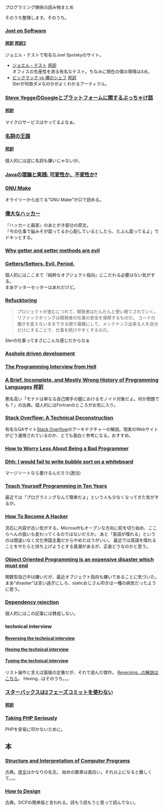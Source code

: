 
プログラミング関係の読み物まとめ

そのうち整理します。そのうち。

### [Joel on Software](http://www.joelonsoftware.com/)
#### [邦訳](http://japanese.joelonsoftware.com/index.html) [邦訳2](http://local.joelonsoftware.com/wiki/Main_Page)  
ジョエル・テストで有名なJoel Spolskyのサイト。  

* [ジョエル・テスト](http://www.joelonsoftware.com/articles/fog0000000043.html) [邦訳](http://japanese.joelonsoftware.com/Articles/TheJoelTest.html)  
オフィスの生産性を測る有名なテスト。ちなみに現在の僕の現場は4点。
* [ビックマック vs 裸のシェフ](http://www.joelonsoftware.com/articles/fog0000000024.html) [邦訳](http://japanese.joelonsoftware.com/Articles/BigMacsvs.TheNakedChef.html)  
SIerが何故ダメなのかがよくわかるアーティクル。

### [Steve YeggeのGoogleとプラットフォームに関するぶっちゃけ話](https://plus.google.com/+RipRowan/posts/eVeouesvaVX)
#### [邦訳](http://anond.hatelabo.jp/20111018190933)
マイクロサービスはやってるよなぁ。

### [名詞の王国](http://steve-yegge.blogspot.jp/2006/03/execution-in-kingdom-of-nouns.html?m=1)
#### [邦訳](http://d.hatena.ne.jp/kazu-yamamoto/20080722/1216734420)
個人的には逆に名詞も嫌いじゃないが。

### [Javaの理論と実践: 可変性か、不変性か?](https://www.ibm.com/developerworks/jp/java/library/j-jtp02183/)

### [GNU Make](http://www.oreilly.co.jp/library/4873112699/)
オライリーから出てる"GNU Make"が只で読める。

### [偉大なハッカー](http://www.paulgraham.com/gh.html)
『ハッカーと画家』のあとがき部分の原文。  
「今の仕事で脳みそが腐ってるか心配しているとしたら、たぶん腐ってるよ」でドキッとする。  

### [Why getter and setter methods are evil](http://www.javaworld.com/article/2073723/core-java/why-getter-and-setter-methods-are-evil.html)
### [Getters/Setters. Evil. Period.](http://www.yegor256.com/2014/09/16/getters-and-setters-are-evil.html)
個人的にはここまで『純粋なオブジェクト指向』にこだわる必要はない気がする。  
まあゲッターセッターはあれだけど。

### [Refucktoring](http://chris-alexander.co.uk/on-engineering/dev/refucktoring-my-take/)
> プロジェクトが進むにつれて、開発者はだんだんと使い捨てされていく。
> リファックタリングは開発者の仕事の安全を保障するものだ。
> コードの働きを変えないままできる限り複雑にして、メンテナンス出来る人を自分だけにすることで、仕事を続けやすくするのだ。

SIerの仕事ってまさにこんな感じだからなぁ  

### [Asshole driven development](http://scottberkun.com/2007/asshole-driven-development/)

### [The Programming Interview from Hell](http://pythonforengineers.com/the-programming-interview-from-hell/)

### [A Brief, Incomplete, and Mostly Wrong History of Programming Languages](http://james-iry.blogspot.jp/2009/05/brief-incomplete-and-mostly-wrong.html) [邦訳](http://www.aoky.net/articles/james_iry/brief-incomplete-and-mostly-wrong.htm)
悪名高い「モナドは単なる自己関手の圏におけるモノイド対象だよ。何か問題でも？」の出典。個人的にはFortranのところがお気に入り。

### [Stack Overflow: A Technical Deconstruction](https://nickcraver.com/blog/2016/02/03/stack-overflow-a-technical-deconstruction/)
有名なQAサイト[Stack Overflow](http://stackoverflow.com/)のアーキテクチャーの解説。現実のWebサイトがどう運用されているのか、とても面白く参考になる。おすすめ。

### [How to Worry Less About Being a Bad Programmer](https://www.stilldrinking.org/how-to-worry-less-about-being-a-bad-programmer)

### [Dhh: I would fail to write bubble sort on a whiteboard](https://news.ycombinator.com/item?id=13739329)
マージソートなら書けるんだろう(適当)

### [Teach Yourself Programming in Ten Years](http://norvig.com/21-days.html)
最近では「プログラミングなんて簡単だよ」という人も少なくなってきた気がするが。

### [How To Become A Hacker](http://www.catb.org/~esr/faqs/hacker-howto.html)
流石に内容が古い気がする。Microsoftもオープンな方向に舵を切り始め、ここらへんの扱いも変わってくるのではないだろか。
あと「英語が喋れる」というのは間違いなく文化帝国主義だからやめたほうがいい。
最近では英語を喋れることをやたらと持ち上げようとする風潮があるが、正直どうなのかと思う。

### [Object Oriented Programming is an expensive disaster which must end](http://www.smashcompany.com/technology/object-oriented-programming-is-an-expensive-disaster-which-must-end)
関数型自己中は嫌いだが、最近オブジェクト指向も嫌いであることに気づいた。
まあ"disaster"は言い過ぎにしろ、staticおじさん叩きは一種の病気だったように思う。

### [Dependency rejection](http://blog.ploeh.dk/2017/02/02/dependency-rejection/)
個人的にはこの記事には賛成しない。


### technical interview
#### [Reversing the technical interview](https://aphyr.com/posts/340-reversing-the-technical-interview)
#### [Hexing the technical interview](https://aphyr.com/posts/341-hexing-the-technical-interview)
#### [Typing the technical interview](https://aphyr.com/posts/342-typing-the-technical-interview)
リスト操作と言えば面接の定番だが、それで遊んだ傑作。
[Reversing...の解説はこちら](/programming/misc/reversingthetechnicalinterview.html)。
Hexing...はそのうち。。。

### [スターバックスは2フェーズコミットを使わない](http://www.enterpriseintegrationpatterns.com/ramblings/18_starbucks.html)
#### [邦訳](https://code.google.com/archive/p/gregors-ramblings-ja/wikis/18_starbucks.wiki)

### [Taking PHP Seriously](https://slack.engineering/taking-php-seriously-cf7a60065329)
PHPを安易に叩かないために。


## 本

### [Structure and Interpretation of Computer Programs](https://mitpress.mit.edu/sites/default/files/sicp/index.html)
古典。[序文](https://mitpress.mit.edu/sites/default/files/sicp/full-text/book/book-Z-H-7.html#%_chap_Temp_4)はかなりの名文。
始めの数章は面白い。それ以上になると難しくて。。。

### [How to Design](http://www.htdp.org/2018-01-06/Book/index.html)

古典。SICPの簡単版と言われる。読もう読もうと思って読んでない。
